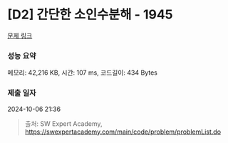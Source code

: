 # [D2] 간단한 소인수분해 - 1945 

[문제 링크](https://swexpertacademy.com/main/code/problem/problemDetail.do?contestProbId=AV5Pl0Q6ANQDFAUq) 

### 성능 요약

메모리: 42,216 KB, 시간: 107 ms, 코드길이: 434 Bytes

### 제출 일자

2024-10-06 21:36



> 출처: SW Expert Academy, https://swexpertacademy.com/main/code/problem/problemList.do